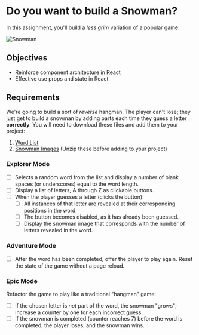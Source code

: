# Do you want to build a Snowman?

In this assignment, you'll build a _less grim_ variation of a popular game:

![Snowman](/handbook/curriculum/front-end/react-ii/assignments/assets/snowman.gif)

## Objectives

- Reinforce component architecture in React
- Effective use props and state in React

## Requirements

We're going to build a sort of _reverse_ hangman. The player can't lose; they just get to build a snowman by adding parts each time they guess a letter **correctly**.
You will need to download these files and add them to your project:

1.  [Word List](/handbook/curriculum/front-end/react-ii/assignments/assets/words.json)
2.  [Snowman Images](/handbook/curriculum/front-end/react-ii/assignments/assets/snowman.zip) (Unzip these before adding to your project)

### Explorer Mode

- [ ] Selects a random word from the list and display a number of blank spaces (or underscores) equal to the word length.
- [ ] Display a list of letters, A through Z as clickable buttons.
- [ ] When the player guesses a letter (clicks the button):
  - [ ] All instances of that letter are revealed at their corresponding positions in the word.
  - [ ] The button becomes disabled, as it has already been guessed.
  - [ ] Display the snowman image that corresponds with the number of letters revealed in the word.

### Adventure Mode

- [ ] After the word has been completed, offer the player to play again. Reset the state of the game without a page reload.

### Epic Mode

Refactor the game to play like a traditional "hangman" game:

- [ ] If the chosen letter is _not_ part of the word, the snowman "grows"; increase a counter by one for each incorrect guess.
- [ ] If the snowman is completed (counter reaches 7) before the word is completed, the player loses, and the snowman wins.
